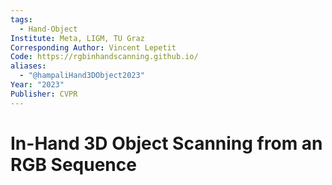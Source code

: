 ```yaml
---
tags:
  - Hand-Object
Institute: Meta, LIGM, TU Graz
Corresponding Author: Vincent Lepetit
Code: https://rgbinhandscanning.github.io/
aliases:
  - "@hampaliHand3DObject2023"
Year: "2023"
Publisher: CVPR
---
```

# In-Hand 3D Object Scanning from an RGB Sequence

